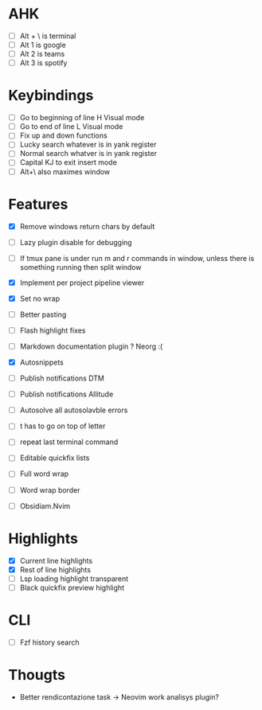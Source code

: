 # AHK
- [ ] Alt + \ is terminal
- [ ] Alt 1 is google
- [ ] Alt 2 is teams
- [ ] Alt 3 is spotify

# Keybindings
- [ ] Go to beginning of line H  Visual mode
- [ ] Go to end of line L Visual mode
- [ ] Fix up and down functions
- [ ] Lucky search whatever is in yank register
- [ ] Normal search whatver is in yank register
- [ ] Capital KJ to exit insert mode	
- [ ] Alt+\ also maximes window

# Features
- [X] Remove windows return chars by default
- [ ] Lazy plugin disable for debugging
- [ ] If tmux pane is under run m and r commands in window, unless there is
			something running then split window
- [X] Implement per project pipeline viewer
- [X] Set no wrap
- [ ] Better pasting
- [ ] Flash highlight fixes
- [ ] Markdown documentation plugin ? Neorg :(
- [X] Autosnippets
- [ ] Publish notifications DTM 
- [ ] Publish notifications Allitude
- [ ] Autosolve all autosolavble errors
- [ ] t has to go on top of letter
- [ ] repeat last terminal command
- [ ] Editable quickfix lists
- [ ] Full word wrap
- [ ] Word wrap border

- [ ] Obsidiam.Nvim

# Highlights
- [X] Current line highlights
- [X] Rest of line highlights
- [ ] Lsp loading highlight transparent
- [ ] Black quickfix preview highlight

# CLI
- [ ] Fzf history search

# Thougts
- Better rendicontazione task -> Neovim work analisys plugin?
